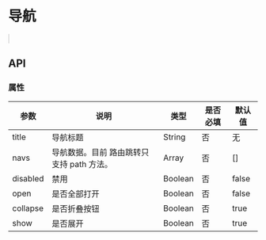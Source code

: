 # 导航

<w-bar class="demo" :navs="barTestRule" title="二级导航"></w-bar>

## API

### 属性

|参数|说明|类型|是否必填|默认值|
|---|----|---|-------|-----|
|title|导航标题|String|否|无|
|navs|导航数据。目前 路由跳转只支持 path 方法。|Array|否|[]|
|disabled|禁用|Boolean|否|false|
|open|是否全部打开|Boolean|否|false|
|collapse|是否折叠按钮|Boolean|否|true|
|show|是否展开|Boolean|否|true|

<script>
import WBar from '../emmenu/core/bar/Bar';
//  二级白色导航测试数据
import barTestRule from './barDatas';

export default {
  data() {
    return {
      barTestRule,
    };
  },
  components: {
    WBar,
  },
}
</script>

<style lang="scss">
@import '../emmenu/assets/css/bar.scss';

.demo {
  position: relative;
  height: 500px;
  border: 1px solid #dcdcdc;
}
</style>
